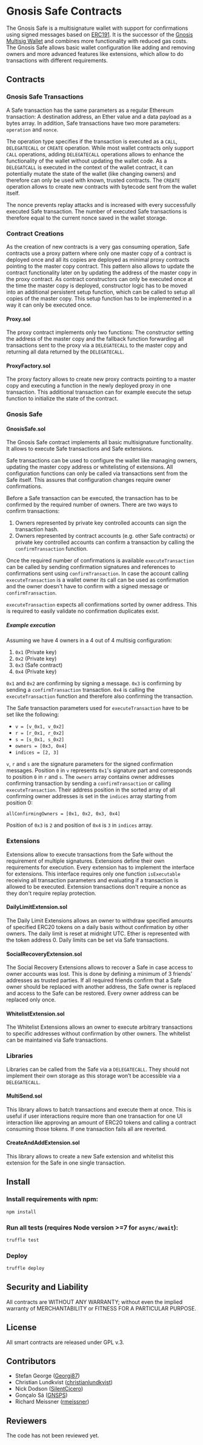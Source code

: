 Gnosis Safe Contracts
=====================

The Gnosis Safe is a multisignature wallet with support for confirmations using signed messages based on [ERC191](https://github.com/ethereum/EIPs/issues/191). It is the successor of the [Gnosis Multisig Wallet](https://github.com/gnosis/MultiSigWallet) and combines more functionality with reduced gas costs. The Gnosis Safe allows basic wallet configuration like adding and removing owners and more advanced features like extensions, which allow to do transactions with different requirements.

Contracts
---------
### Gnosis Safe Transactions
A Safe transaction has the same parameters as a regular Ethereum transaction: A destination address, an Ether value and a data payload as a bytes array. In addition, Safe transactions have two more parameters: `operation` and `nonce`.

The operation type specifies if the transaction is executed as a `CALL`, `DELEGATECALL` or `CREATE` operation. While most wallet contracts only support `CALL` operations, adding `DELEGATECALL` operations allows to enhance the functionality of the wallet without updating the wallet code. As a `DELEGATCALL` is executed in the context of the wallet contract, it can potentially mutate the state of the wallet (like changing owners) and therefore can only be used with known, trusted contracts. The `CREATE` operation allows to create new contracts with bytecode sent from the wallet itself.

The nonce prevents replay attacks and is increased with every successfully executed Safe transaction. The number of executed Safe transactions is therefore equal to the current nonce saved in the wallet storage.

### Contract Creations
As the creation of new contracts is a very gas consuming operation, Safe contracts use a proxy pattern where only one master copy of a contract is deployed once and all its copies are deployed as minimal proxy contracts pointing to the master copy contract. This pattern also allows to update the contract functionality later on by updating the address of the master copy in the proxy contract. As contract constructors can only be executed once at the time the master copy is deployed, constructor logic has to be moved into an additional persistent setup function, which can be called to setup all copies of the master copy. This setup function has to be implemented in a way it can only be executed once.

#### Proxy.sol
The proxy contract implements only two functions: The constructor setting the address of the master copy and the fallback function forwarding all transactions sent to the proxy via a `DELEGATECALL` to the master copy and returning all data returned by the `DELEGATECALL`.

#### ProxyFactory.sol
The proxy factory allows to create new proxy contracts pointing to a master copy and executing a function in the newly deployed proxy in one transaction. This additional transaction can for example execute the setup function to initialize the state of the contract.

### Gnosis Safe
#### GnosisSafe.sol
The Gnosis Safe contract implements all basic multisignature functionality. It allows to execute Safe transactions and Safe extensions.

Safe transactions can be used to configure the wallet like managing owners, updating the master copy address or whitelisting of extensions. All configuration functions can only be called via transactions sent from the Safe itself. This assures that configuration changes require owner confirmations.

Before a Safe transaction can be executed, the transaction has to be confirmed by the required number of owners. There are two ways to confirm transactions:

1. Owners represented by private key controlled accounts can sign the transaction hash.
2. Owners represented by contract accounts (e.g. other Safe contracts) or private key controlled accounts can confirm a transaction by calling the `confirmTransaction` function.

Once the required number of confirmations is available `executeTransaction` can be called by sending confirmation signatures and references to confirmations sent using `confirmTransaction`. In case the account calling `executeTransaction` is a wallet owner its call can be used as confirmation and the owner doesn't have to confirm with a signed message or `confirmTransaction`.

`executeTransaction` expects all confirmations sorted by owner address. This is required to easily validate no confirmation duplicates exist.

##### Example execution

Assuming we have 4 owners in a 4 out of 4 multisig configuration:

1. `0x1` (Private key)
2. `0x2` (Private key)
3. `0x3` (Safe contract)
4. `0x4` (Private key)

`0x1` and `0x2` are confirming by signing a message. `0x3` is confirming by sending a `confirmTransaction` transaction. `0x4` is calling the `executeTransaction` function and therefore also confirming the transaction.

The Safe transaction parameters used for `executeTransaction` have to be set like the following:
* `v = [v_0x1, v_0x2]`
* `r = [r_0x1, r_0x2]`
* `s = [s_0x1, s_0x2]`
* `owners = [0x3, 0x4]`
* `indices = [2, 3]`

`v`, `r` and `s` are the signature parameters for the signed confirmation messages. Position `0` in `v` represents `0x1`'s signature part and corresponds to position `0` in `r` and `s`. The `owners` array contains owner addresses confirming transaction by sending a `confirmTransaction` or calling `executeTransaction`. Their address position in the sorted array of all confirming owner addresses is set in the `indices` array starting from position 0:

`allConfirmingOwners = [0x1, 0x2, 0x3, 0x4]`

Position of `0x3` is `2` and position of `0x4` is `3` in `indices` array.

### Extensions
Extensions allow to execute transactions from the Safe without the requirement of multiple signatures. Extensions define their own requirements for execution. Every extension has to implement the interface for extensions. This interface requires only one function `isExecutable` receiving all transaction parameters and evaluating if a transaction is allowed to be executed. Extension transactions don't require a nonce as they don't require replay protection.

#### DailyLimitExtension.sol
The Daily Limit Extensions allows an owner to withdraw specified amounts of specified ERC20 tokens on a daily basis without confirmation by other owners. The daily limit is reset at midnight UTC. Ether is represented with the token address 0. Daily limits can be set via Safe transactions.

#### SocialRecoveryExtension.sol
The Social Recovery Extensions allows to recover a Safe in case access to owner accounts was lost. This is done by defining a minimum of 3 friends’ addresses as trusted parties. If all required friends confirm that a Safe owner should be replaced with another address, the Safe owner is replaced and access to the Safe can be restored. Every owner address can be replaced only once.

#### WhitelistExtension.sol
The Whitelist Extensions allows an owner to execute arbitrary transactions to specific addresses without confirmation by other owners. The whitelist can be maintained via Safe transactions.

### Libraries
Libraries can be called from the Safe via a `DELEGATECALL`. They should not implement their own storage as this storage won’t be accessible via a `DELEGATECALL`.

#### MultiSend.sol
This library allows to batch transactions and execute them at once. This is useful if user interactions require more than one transaction for one UI interaction like approving an amount of ERC20 tokens and calling a contract consuming those tokens. If one transaction fails all are reverted.

#### CreateAndAddExtension.sol
This library allows to create a new Safe extension and whitelist this extension for the Safe in one single transaction.

Install
-------
### Install requirements with npm:

```bash
npm install
```

### Run all tests (requires Node version >=7 for `async/await`):

```bash
truffle test
```

### Deploy

```bash
truffle deploy
```

Security and Liability
----------------------
All contracts are WITHOUT ANY WARRANTY; without even the implied warranty of MERCHANTABILITY or FITNESS FOR A PARTICULAR PURPOSE.

License
-------
All smart contracts are released under GPL v.3.

Contributors
------------
- Stefan George ([Georgi87](https://github.com/Georgi87))
- Christian Lundkvist ([christianlundkvist](https://github.com/christianlundkvist))
- Nick Dodson ([SilentCicero](https://github.com/SilentCicero))
- Gonçalo Sá ([GNSPS](https://github.com/GNSPS))
- Richard Meissner ([rmeissner](https://github.com/rmeissner))

Reviewers
---------
The code has not been reviewed yet.
